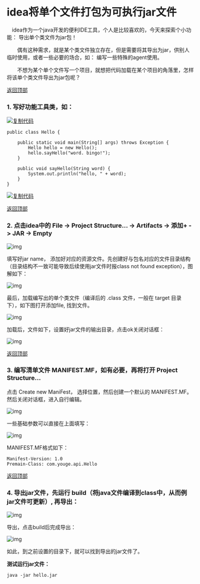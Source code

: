 # **idea将单个文件打包为可执行jar文件**

​	　idea作为一个java开发的便利IDE工具，个人是比较喜欢的，今天来探索个小功能：  导出单个类文件为jar包！

　　偶有这种需求，就是某个类文件独立存在，但是需要将其导出为jar，供别人临时使用，或者一些必要的场合，如： 编写一些特殊的agent使用。

　　不想为某个单个文件写一个项目，就想把代码加载在某个项目的角落里，怎样将该单个类文件导出为jar包呢？

[返回顶部](https://www.cnblogs.com/yougewe/p/9651156.html#_labelTop)

### **1. 写好功能工具类，如：**

[![复制代码](https://common.cnblogs.com/images/copycode.gif)](javascript:void(0);)

```
public class Hello {

    public static void main(String[] args) throws Exception {
        Hello hello = new Hello();
        hello.sayHello("word. bingo!");
    }

    public void sayHello(String word) {
        System.out.println("hello, " + word);
    }
}
```

[![复制代码](https://common.cnblogs.com/images/copycode.gif)](javascript:void(0);)

[返回顶部](https://www.cnblogs.com/yougewe/p/9651156.html#_labelTop)

### **2. 点击idea中的 File -> Project Structure... -> Artifacts -> 添加+ -> JAR -> Empty**

 ![img](https://img2018.cnblogs.com/blog/830731/201809/830731-20180915155413428-1778022517.png)

填写好jar name， 添加好对应的资源文件。先创建好与包名对应的文件目录结构（目录结构不一致可能导致后续使用jar文件时报class not found exception），图解如下：

![img](https://img2018.cnblogs.com/blog/830731/201809/830731-20180915155855851-1733073162.png)

最后，加载编写出的单个类文件（编译后的 .class 文件，一般在 target 目录下），如下图打开添加file, 找到文件。

![img](https://img2018.cnblogs.com/blog/830731/201809/830731-20180915160106121-1212739839.png)

加载后，文件如下，设置好jar文件的输出目录，点击ok关闭对话框：

![img](https://img2018.cnblogs.com/blog/830731/201809/830731-20180915160409759-1694824528.png)

 

[返回顶部](https://www.cnblogs.com/yougewe/p/9651156.html#_labelTop)

### **3. 编写清单文件 MANIFEST.MF，如有必要，再将打开 Project Structure...**

点击 Create new ManiFest， 选择位置，然后创建一个默认的 MANIFEST.MF。 然后关闭对话框，进入自行编辑。

![img](https://img2018.cnblogs.com/blog/830731/201809/830731-20180915160749365-686744083.png)

一些基础参数可以直接在上面填写：

![img](https://img2018.cnblogs.com/blog/830731/201809/830731-20180915160926410-971786849.png)

MANIFEST.MF格式如下：

```
Manifest-Version: 1.0
Premain-Class: com.youge.api.Hello
```

 

[返回顶部](https://www.cnblogs.com/yougewe/p/9651156.html#_labelTop)

### **4. 导出jar文件，先运行 build（将java文件编译到class中，从而例jar文件可更新）, 再导出：**

![img](https://img2018.cnblogs.com/blog/830731/201809/830731-20180915161317127-1920538544.png)

导出，点击build后完成导出：

![img](https://img2018.cnblogs.com/blog/830731/201809/830731-20180915161443219-1318152373.png)

 

如此，到之前设置的目录下，就可以找到导出的jar文件了。

**测试运行jar文件：**

```
java -jar hello.jar
```